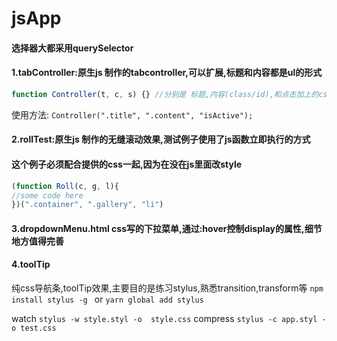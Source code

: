 # jsApp

#### 选择器大都采用querySelector

#### 1.tabController:原生js 制作的tabcontroller,可以扩展,标题和内容都是ul的形式
```javascript
function Controller(t, c, s) {} //分别是 标题,内容(class/id),和点击加上的css
```
使用方法: ```Controller(".title", ".content", "isActive");```

#### 2.rollTest:原生js 制作的无缝滚动效果,测试例子使用了js函数立即执行的方式
#### 这个例子必须配合提供的css一起,因为在没在js里面改style

```javascript
(function Roll(c, g, l){
//some code here
})(".container", ".gallery", "li")
```

#### 3.dropdownMenu.html  css写的下拉菜单,通过:hover控制display的属性,细节地方值得完善


#### 4.toolTip
纯css导航条,toolTip效果,主要目的是练习stylus,熟悉transition,transform等
``` npm install stylus -g  ```
or
``` yarn global add stylus ```

watch  ```stylus -w style.styl -o  style.css```
compress  ``` stylus -c app.styl -o test.css ```
